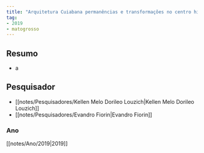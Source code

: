 ```yaml
---
title: "Arquitetura Cuiabana permanências e transformações no centro histórico da cidade"
tag:
- 2019
- matogrosso
---
```


## Resumo
- a
## Pesquisador
- [[notes/Pesquisadores/Kellen Melo Dorileo Louzich|Kellen Melo Dorileo Louzich]]
- [[notes/Pesquisadores/Evandro Fiorin|Evandro Fiorin]]

### Ano
[[notes/Ano/2019|2019]]